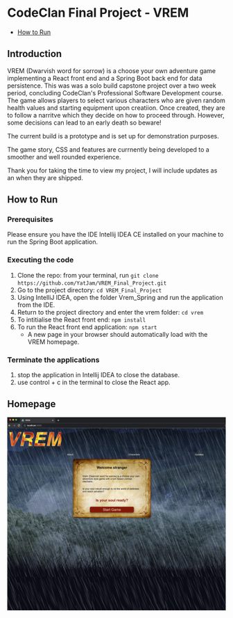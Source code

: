 # CodeClan Final Project - VREM

* [How to Run](#howtorun)


## Introduction

VREM (Dwarvish word for sorrow) is a choose your own adventure game implementing a React front end and a Spring Boot back end for data persistence. This was was a solo build capstone project over a two week period, concluding CodeClan's Professional Software Development course.  The game allows players to select various characters who are given random health values and starting equipment upon creatiion. Once created, they are to follow a narritve which they decide on how to proceed through. However, some decisions can lead to an early death so beware!

The current build is a prototype and is set up for demonstration purposes. 

The game story, CSS and features are currnently being developed to a smoother and well rounded experience.

Thank you for taking the time to view my project, I will include updates as an when they are shipped.

## How to Run
### Prerequisites
Please ensure you have the IDE Intellij IDEA CE installed on your machine to run the Spring Boot application.

### Executing the code
1. Clone the repo: from your terminal, run `git clone https://github.com/YatJam/VREM_Final_Project.git`
1. Go to the project directory: `cd VREM_Final_Project`
1. Using IntelliJ IDEA, open the folder Vrem_Spring and run the application from the IDE.
1. Return to the project directory and enter the vrem folder: `cd vrem`
1. To intitialise the React front end: `npm install`
1. To run the React front end application: `npm start`
    - A new page in your browser should automatically load with the VREM homepage.

### Terminate the applications
1. stop the application in Intellij IDEA to close the database.
1. use control + c in the terminal to close the React app.

## Homepage
![alt text](image/homepage_vrem.png)


